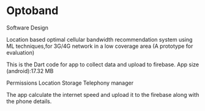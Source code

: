 # Optoband
Software Design

Location based optimal cellular bandwidth recommendation system using ML techniques,for 3G/4G network in a low coverage area (A prototype for evaluation)

This is the Dart code for app to collect data and upload to firebase.
App size (android):17.32 MB

Permissions
Location
Storage
Telephony manager

The app calculate the internet speed and upload it to the firebase along with the phone details.
